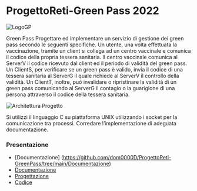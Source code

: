 # ProgettoReti-Green Pass 2022

![LogoGP](https://user-images.githubusercontent.com/56475652/149366490-3bea887e-148b-48a1-ae31-0d6a3d706626.png)



Green Pass
Progettare ed implementare un servizio di gestione dei green pass secondo le seguenti specifiche. Un utente, una volta effettuata la vaccinazione, tramite un client si collega ad un centro vaccinale e comunica il codice della propria tessera sanitaria. Il centro vaccinale comunica al ServerV il codice ricevuto dal client ed il periodo di validità  del green pass. Un ClientS, per verificare se un green pass è valido, invia il codice di una tessera sanitaria al ServerG il quale richiede al ServerV il controllo della validità. Un ClientT, inoltre, può invalidare o ripristinare la validità di un green pass comunicando al ServerG il contagio o la guarigione di una persona attraverso il codice della tessera sanitaria.

![Architettura Progetto](https://user-images.githubusercontent.com/56475652/147292141-d7951570-1c3c-45f3-8681-28c396eae4ef.png)


Si utilizzi il linguaggio C su piattaforma UNIX utilizzando i socket per la comunicazione tra processi. Corredare l’implementazione di adeguata documentazione.


 
### Presentazione
- [Documentazione]
 (https://github.com/dom0000D/ProgettoReti-GreenPass/tree/main/Documentazione)
- [Documentazione](https://github.com/dom0000D/ProgettoReti-GreenPass/tree/main/Documentazione)
- [Progettazione](https://github.com/dom0000D/ProgettoReti-GreenPass/tree/main/Progettazione)  
- [Codice](https://github.com/dom0000D/ProgettoReti-GreenPass/tree/main/Codice) 
